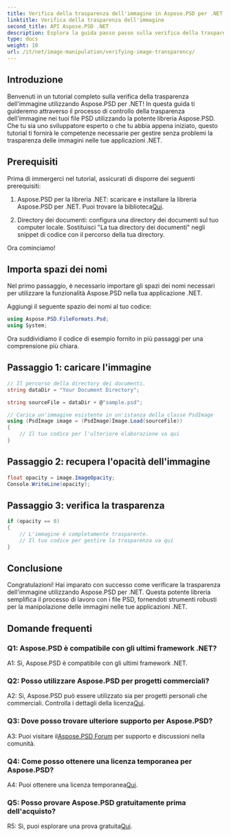```yaml
---
title: Verifica della trasparenza dell'immagine in Aspose.PSD per .NET
linktitle: Verifica della trasparenza dell'immagine
second_title: API Aspose.PSD .NET
description: Esplora la guida passo passo sulla verifica della trasparenza dell'immagine in Aspose.PSD per .NET.
type: docs
weight: 10
url: /it/net/image-manipulation/verifying-image-transparency/
---
```

## Introduzione

Benvenuti in un tutorial completo sulla verifica della trasparenza dell'immagine utilizzando Aspose.PSD per .NET! In questa guida ti guideremo attraverso il processo di controllo della trasparenza dell'immagine nei tuoi file PSD utilizzando la potente libreria Aspose.PSD. Che tu sia uno sviluppatore esperto o che tu abbia appena iniziato, questo tutorial ti fornirà le competenze necessarie per gestire senza problemi la trasparenza delle immagini nelle tue applicazioni .NET.

## Prerequisiti

Prima di immergerci nel tutorial, assicurati di disporre dei seguenti prerequisiti:

1.  Aspose.PSD per la libreria .NET: scaricare e installare la libreria Aspose.PSD per .NET. Puoi trovare la biblioteca[Qui](https://releases.aspose.com/psd/net/).

2. Directory dei documenti: configura una directory dei documenti sul tuo computer locale. Sostituisci "La tua directory dei documenti" negli snippet di codice con il percorso della tua directory.

Ora cominciamo!

## Importa spazi dei nomi

Nel primo passaggio, è necessario importare gli spazi dei nomi necessari per utilizzare la funzionalità Aspose.PSD nella tua applicazione .NET.

Aggiungi il seguente spazio dei nomi al tuo codice:

```csharp
using Aspose.PSD.FileFormats.Psd;
using System;
```

Ora suddividiamo il codice di esempio fornito in più passaggi per una comprensione più chiara.

## Passaggio 1: caricare l'immagine

```csharp
// Il percorso della directory dei documenti.
string dataDir = "Your Document Directory";

string sourceFile = dataDir + @"sample.psd";

// Carica un'immagine esistente in un'istanza della classe PsdImage
using (PsdImage image = (PsdImage)Image.Load(sourceFile))
{
    // Il tuo codice per l'ulteriore elaborazione va qui
}
```

## Passaggio 2: recupera l'opacità dell'immagine

```csharp
float opacity = image.ImageOpacity;
Console.WriteLine(opacity);
```

## Passaggio 3: verifica la trasparenza

```csharp
if (opacity == 0)
{
    // L'immagine è completamente trasparente.
    // Il tuo codice per gestire la trasparenza va qui
}
```

## Conclusione

Congratulazioni! Hai imparato con successo come verificare la trasparenza dell'immagine utilizzando Aspose.PSD per .NET. Questa potente libreria semplifica il processo di lavoro con i file PSD, fornendoti strumenti robusti per la manipolazione delle immagini nelle tue applicazioni .NET.

## Domande frequenti

### Q1: Aspose.PSD è compatibile con gli ultimi framework .NET?

A1: Sì, Aspose.PSD è compatibile con gli ultimi framework .NET.

### Q2: Posso utilizzare Aspose.PSD per progetti commerciali?

 A2: Sì, Aspose.PSD può essere utilizzato sia per progetti personali che commerciali. Controlla i dettagli della licenza[Qui](https://purchase.aspose.com/buy).

### Q3: Dove posso trovare ulteriore supporto per Aspose.PSD?

 A3: Puoi visitare il[Aspose.PSD Forum](https://forum.aspose.com/c/psd/34) per supporto e discussioni nella comunità.

### Q4: Come posso ottenere una licenza temporanea per Aspose.PSD?

 A4: Puoi ottenere una licenza temporanea[Qui](https://purchase.aspose.com/temporary-license/).

### Q5: Posso provare Aspose.PSD gratuitamente prima dell'acquisto?

R5: Sì, puoi esplorare una prova gratuita[Qui](https://releases.aspose.com/).
